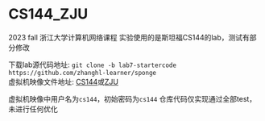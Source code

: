 # CS144_ZJU
2023 fall 浙江大学计算机网络课程
实验使用的是斯坦福CS144的lab，测试有部分修改

下载lab源代码地址: `git clone -b lab7-startercode https://github.com/zhanghl-learner/sponge`<br>
虚拟机映像文件地址: [CS144](https://stanford.edu/class/cs144/vm_howto/vm-howto-image.html)或[ZJU](http://10.214.131.122:8080/cs_network/cs144_vm.ova)

虚拟机映像中用户名为`cs144`，初始密码为`cs144`
仓库代码仅实现通过全部test，未进行任何优化
